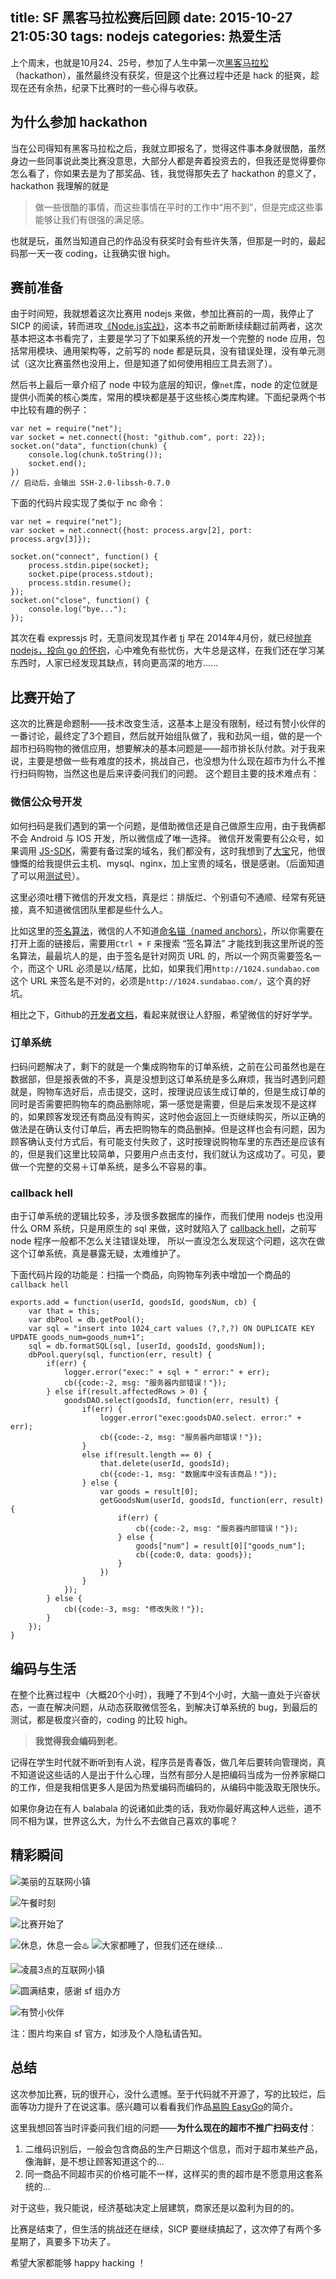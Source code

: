 title: SF 黑客马拉松赛后回顾
date: 2015-10-27 21:05:30
tags: nodejs
categories: 热爱生活
---

上个周末，也就是10月24、25号，参加了人生中第一次[黑客马拉松](http:segmentfault.com/hackathon-2015)（hackathon），虽然最终没有获奖，但是这个比赛过程中还是 hack 的挺爽，趁现在还有余热，纪录下比赛时的一些心得与收获。

## 为什么参加 hackathon

当在公司得知有黑客马拉松之后，我就立即报名了，觉得这件事本身就很酷，虽然身边一些同事说此类比赛没意思，大部分人都是奔着投资去的，但我还是觉得要你怎么看了，你如果去是为了那奖品、钱，我觉得那失去了 hackathon 的意义了，hackathon 我理解的就是
> 做一些很酷的事情，而这些事情在平时的工作中“用不到”，但是完成这些事能够让我们有很强的满足感。

也就是玩，虽然当知道自己的作品没有获奖时会有些许失落，但那是一时的，最起码那一天一夜 coding，让我确实很 high。

## 赛前准备

由于时间短，我就想着这次比赛用 nodejs 来做，参加比赛前的一周，我停止了 SICP 的阅读，转而进攻[《Node.js实战》](http:book.douban.com/subject/25870705/)，这本书之前断断续续翻过前两者，这次基本把这本书看完了，主要是学习了下如果系统的开发一个完整的 node 应用，包括常用模块、通用架构等，之前写的 node 都是玩具，没有错误处理，没有单元测试（这次比赛虽然也没用上，但是知道了如何使用相应工具去测了）。

然后书上最后一章介绍了 node 中较为底层的知识，像`net`库，node 的定位就是提供小而美的核心类库，常用的模块都是基于这些核心类库构建。下面纪录两个书中比较有趣的例子：
```
var net = require("net");
var socket = net.connect({host: "github.com", port: 22});
socket.on("data", function(chunk) {
    console.log(chunk.toString());
    socket.end();
})
// 启动后，会输出 SSH-2.0-libssh-0.7.0
```
下面的代码片段实现了类似于 nc 命令：
```
var net = require("net");
var socket = net.connect({host: process.argv[2], port: process.argv[3]});

socket.on("connect", function() {
    process.stdin.pipe(socket);
    socket.pipe(process.stdout);
    process.stdin.resume();
});
socket.on("close", function() {
    console.log("bye...");
});
```
其次在看 expressjs 时，无意间发现其作者 [tj](https://github.com/tj) 早在 2014年4月份，就已经[抛弃 nodejs，投向 go 的怀抱](https://medium.com/@tjholowaychuk/farewell-node-js-4ba9e7f3e52b)，心中难免有些忧伤，大牛总是这样，在我们还在学习某东西时，人家已经发现其缺点，转向更高深的地方......

## 比赛开始了

这次的比赛是命题制——技术改变生活，这基本上是没有限制，经过有赞小伙伴的一番讨论，最终定了3个题目，然后就开始组队做了，我和劲风一组，做的是一个超市扫码购物的微信应用，想要解决的基本问题是——超市排长队付款。对于我来说，主要是想做一些有难度的技术，挑战自己，也没想为什么现在超市为什么不推行扫码购物，当然这也是后来评委问我们的问题。
这个题目主要的技术难点有：

### 微信公众号开发
如何扫码是我们遇到的第一个问题，是借助微信还是自己做原生应用，由于我俩都不会 Android 与 IOS 开发，所以微信成了唯一选择。
微信开发需要有公众号，如果调用 [JS-SDK](http://mp.weixin.qq.com/wiki/7/aaa137b55fb2e0456bf8dd9148dd613f.html)，需要有备过案的域名，我们都没有，这时我想到了[大宝](http://sundabao.com/)兄，他很慷慨的给我提供云主机、mysql、nginx，加上宝贵的域名，很是感谢。（后面知道了可以用[测试号](http://mp.weixin.qq.com/debug/cgi-bin/sandbox?t=sandbox/login)）。

这里必须吐槽下微信的开发文档，真是烂：排版烂、个别语句不通顺、经常有死链接，真不知道微信团队里都是些什么人。

比如这里的[签名算法](http://mp.weixin.qq.com/wiki/7/aaa137b55fb2e0456bf8dd9148dd613f.html)，微信的人不知道[命名锚（named anchors）](http://www.w3school.com.cn/html/html_links.asp)，所以你需要在打开上面的链接后，需要用`Ctrl + F` 来搜索 “签名算法” 才能找到我这里所说的签名算法，最最坑人的是，由于签名是针对网页 URL 的，所以一个网页需要签名一个，而这个 URL 必须是以`/`结尾，比如，如果我们用`http://1024.sundabao.com`这个 URL 来签名是不对的，必须是`http://1024.sundabao.com/`，这个真的好坑。

相比之下，Github的[开发者文档](https://developer.github.com/v3)，看起来就很让人舒服，希望微信的好好学学。

### 订单系统

扫码问题解决了，剩下的就是一个集成购物车的订单系统，之前在公司虽然也是在数据部，但是报表做的不多，真是没想到这订单系统是多么麻烦，我当时遇到问题就是，购物车选好后，点击提交，这时，按理说应该生成订单的，但是生成订单的同时是否需要把购物车的商品删除呢，第一感觉是需要，但是后来发现不是这样的，如果顾客发现还有商品没有购买，这时他会返回上一页继续购买，所以正确的做法是在确认支付订单后，再去把购物车的商品删掉。但是这样也会有问题，因为顾客确认支付方式后，有可能支付失败了，这时按理说购物车里的东西还是应该有的，但是我们这里比较简单，只要用户点击支付，我们就认为这成功了。可见，要做一个完整的交易＋订单系统，是多么不容易的事。

### callback hell

由于订单系统的逻辑比较多，涉及很多数据库的操作，而我们使用 nodejs 也没用什么 ORM 系统，只是用原生的 sql 来做，这时就陷入了 [callback hell](http://callbackhell.com/)，之前写 node 程序一般都不怎么关注错误处理， 所以一直没怎么发现这个问题，这次在做这个订单系统，真是暴露无疑，太难维护了。

下面代码片段的功能是：扫描一个商品，向购物车列表中增加一个商品的 `callback hell`
```
exports.add = function(userId, goodsId, goodsNum, cb) {
    var that = this;
    var dbPool = db.getPool();
    var sql = "insert into 1024_cart values (?,?,?) ON DUPLICATE KEY UPDATE goods_num=goods_num+1";
    sql = db.formatSQL(sql, [userId, goodsId, goodsNum]);
    dbPool.query(sql, function(err, result) {
        if(err) {
            logger.error("exec:" + sql + " error:" + err);
            cb({code:-2, msg: "服务器内部错误！"});
        } else if(result.affectedRows > 0) {
            goodsDAO.select(goodsId, function(err, result) {
                if(err) {
                    logger.error("exec:goodsDAO.select. error:" + err);
                    cb({code:-2, msg: "服务器内部错误！"});
                }
                else if(result.length == 0) {
                    that.delete(userId, goodsId);
                    cb({code:-1, msg: "数据库中没有该商品！"});
                } else {
                    var goods = result[0];
                    getGoodsNum(userId, goodsId, function(err, result) {
                        if(err) {
                            cb({code:-2, msg: "服务器内部错误！"});
                        } else {
                            goods["num"] = result[0]["goods_num"];
                            cb({code:0, data: goods});
                        }
                    })
                }
            }); 
        } else {
            cb({code:-3, msg: "修改失败！"});
        }
    });
}
```

## 编码与生活

在整个比赛过程中（大概20个小时），我睡了不到4个小时，大脑一直处于兴奋状态，一直在解决问题，从动态获取微信签名，到解决订单系统的 bug，到最后的测试，都是极度兴奋的，coding 的比较 high。

> **我觉得我会编码到老**。

记得在学生时代就不断听到有人说，程序员是青春饭，做几年后要转向管理岗，真不知道说这些话的人是出于什么心理，当然有部分人是把编码当成为一份养家糊口的工作，但是我相信更多人是因为热爱编码而编码的，从编码中能汲取无限快乐。

如果你身边在有人 balabala 的说诸如此类的话，我劝你最好离这种人远些，道不同不相为谋，世界这么大，为什么不去做自己喜欢的事呢？

## 精彩瞬间

![美丽的互联网小镇](https://img.alicdn.com/imgextra/i4/581166664/TB29QBpgFXXXXcOXXXXXXXXXXXX_!!581166664.jpg)


![午餐时刻](https://img.alicdn.com/imgextra/i4/581166664/TB2bstCgFXXXXXSXXXXXXXXXXXX_!!581166664.jpg)

![比赛开始了](https://img.alicdn.com/imgextra/i3/581166664/TB2pBXCgFXXXXanXXXXXXXXXXXX_!!581166664.jpg)

![休息，休息一会♨️](https://img.alicdn.com/imgextra/i4/581166664/TB2dNhogFXXXXXmXpXXXXXXXXXX_!!581166664.jpg)
![大家都睡了，但我们还在继续...](https://img.alicdn.com/imgextra/i4/581166664/TB2ZDFngFXXXXXvXpXXXXXXXXXX_!!581166664.jpg)

![凌晨3点的互联网小镇](https://img.alicdn.com/imgextra/i3/581166664/TB2QsppgFXXXXXQXpXXXXXXXXXX_!!581166664.jpg)

![圆满结束，感谢 sf 组办方](https://img.alicdn.com/imgextra/i1/581166664/TB2w8xkgFXXXXX5XpXXXXXXXXXX_!!581166664.jpg)

![有赞小伙伴](https://img.alicdn.com/imgextra/i1/581166664/TB212BEgFXXXXX0XXXXXXXXXXXX_!!581166664.jpg)

注：图片均来自 sf 官方，如涉及个人隐私请告知。

## 总结

这次参加比赛，玩的很开心，没什么遗憾。至于代码就不开源了，写的比较烂，后面等功力提升了在说这事。感兴趣可以看看我们作品[易购 EasyGo](http://note.youdao.com/share/web/file.html?id=134b727dc48180570c66408da03116d4&type=note)的简介。

这里我想回答当时评委问我们组的问题——**为什么现在的超市不推广扫码支付**：

1. 二维码识别后，一般会包含商品的生产日期这个信息，而对于超市某些产品，像海鲜，是不想让顾客知道这个的...
2. 同一商品不同超市买的价格可能不一样，这样买的贵的超市是不愿意用这套系统的...

对于这些，我只能说，经济基础决定上层建筑，商家还是以盈利为目的的。

比赛是结束了，但生活的挑战还在继续，SICP 要继续搞起了，这次停了有两个多星期了，真要多下功夫了。

希望大家都能够 happy hacking ！